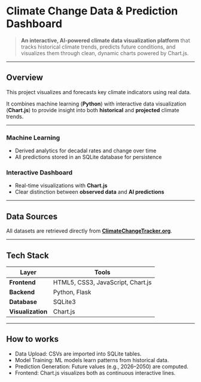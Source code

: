 # Climate Change Data & Prediction Dashboard

> **An interactive, AI-powered climate data visualization platform** that tracks historical climate trends, predicts future conditions, and visualizes them through clean, dynamic charts powered by Chart.js.

---

## Overview

This project visualizes and forecasts key climate indicators using real data.  

It combines machine learning (**Python**) with interactive data visualization (**Chart.js**) to provide insight into both **historical** and **projected** climate trends.

---

### Machine Learning  
- Derived analytics for decadal rates and change over time  
- All predictions stored in an SQLite database for persistence  

### Interactive Dashboard
- Real-time visualizations with **Chart.js**
- Clear distinction between **observed data** and **AI predictions**

---

## Data Sources

All datasets are retrieved directly from **[ClimateChangeTracker.org](https://climatechangetracker.org/data-api)**.

---

## Tech Stack

| Layer | Tools |
|-------|--------|
| **Frontend** | HTML5, CSS3, JavaScript, Chart.js |
| **Backend** | Python, Flask |
| **Database** | SQLite3 |
| **Visualization** | Chart.js |

---

## How to works
- Data Upload: CSVs are imported into SQLite tables.
- Model Training: ML models learn patterns from historical data.
- Prediction Generation: Future values (e.g., 2026–2050) are computed.
- Frontend: Chart.js visualizes both as continuous interactive lines.
